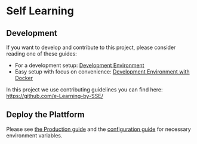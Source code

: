 # Self Learning

## Development

If you want to develop and contribute to this project, please consider reading one of these guides:

-   For a development setup: [Development Environment](https://github.com/e-Learning-by-SSE/nm-self-learning/wiki/Development-Environment)
-   Easy setup with focus on convenience: [Development Environment with Docker](https://github.com/e-Learning-by-SSE/nm-self-learning/wiki/Development-Environment-with-Docker)

In this project we use contributing guidelines you can find here: https://github.com/e-Learning-by-SSE/

## Deploy the Plattform

Please see [the Production guide](https://github.com/e-Learning-by-SSE/nm-self-learning/wiki/Development-Environment#production) and the [configuration guide](https://github.com/e-Learning-by-SSE/nm-self-learning/wiki/Development-Environment#production) for necessary environment variables.
